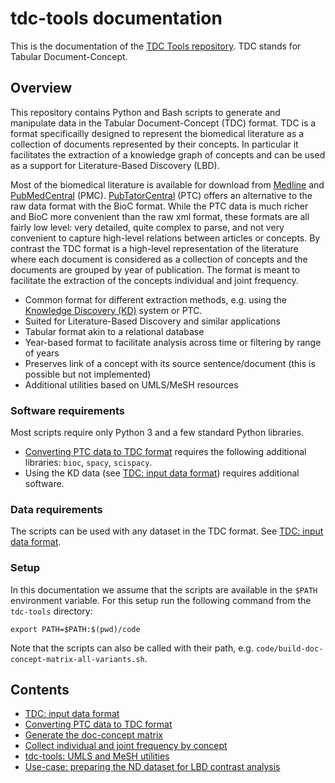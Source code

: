 # tdc-tools documentation

This is the documentation of the [TDC Tools repository](https://github.com/erwanm/tdc-tools). TDC stands for Tabular Document-Concept.

## Overview

This repository contains Python and Bash scripts to generate and manipulate data in the Tabular Document-Concept (TDC) format. TDC is a format specificailly designed to represent the biomedical literature as a collection of documents represented by their concepts. In particular it facilitates the extraction of a knowledge graph of concepts and can be used as a support for Literature-Based Discovery (LBD).

Most of the biomedical literature is available for download from [Medline](https://www.nlm.nih.gov/medline/index.html) and [PubMedCentral](https://www.ncbi.nlm.nih.gov/pmc/) (PMC). [PubTatorCentral](https://www.ncbi.nlm.nih.gov/research/pubtator) (PTC) offers an alternative to the raw data format with the BioC format. While the PTC data is much richer and BioC more convenient than the raw xml format, these formats are all fairly low level: very detailed, quite complex to parse, and not very convenient to capture high-level relations between articles or concepts. By contrast the TDC format is a high-level representation of the literature where each document is considered as a collection of concepts and the documents are grouped by year of publication. The format is meant to facilitate the extraction of the concepts individual and joint frequency.

* Common format for different extraction methods, e.g. using the [Knowledge Discovery (KD)](https://github.com/erwanm/kd-data-tools) system or PTC.
* Suited for Literature-Based Discovery and similar applications
* Tabular format akin to a relational database 
* Year-based format to facilitate analysis across time or filtering by range of years
* Preserves link of a concept with its source sentence/document (this is possible but not implemented) 
* Additional utilities based on UMLS/MeSH resources

### Software requirements

Most scripts require only Python 3 and a few standard Python libraries. 

* [Converting PTC data to TDC format](converting-ptc-data-to-tdc-format) requires the following additional libraries: `bioc`, `spacy`, `scispacy`.
* Using the KD data (see [TDC: input data format](input-data-format)) requires additional software.

### Data requirements

The scripts can be used with any dataset in the TDC format. See [TDC: input data format](input-data-format).

### Setup

In this documentation we assume that the scripts are available in the `$PATH` environment variable. For this setup run the following command from the `tdc-tools` directory:

```
export PATH=$PATH:$(pwd)/code
```

Note that the scripts can also be called with their path, e.g. `code/build-doc-concept-matrix-all-variants.sh`.

## Contents

* [TDC: input data format](input-data-format)
* [Converting PTC data to TDC format](converting-ptc-data-to-tdc-format)
* [Generate the doc-concept matrix](#generating-doc-concept-matrix-data)
* [Collect individual and joint frequency by concept](collecting-frequency-by-concept)
* [tdc-tools: UMLS and MeSH utilities](umls-mesh-utilities)
* [Use-case: preparing the ND dataset for LBD contrast analysis](ND-use-case)



